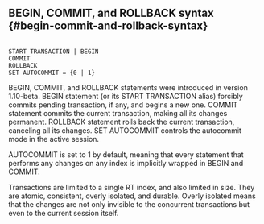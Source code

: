 ## BEGIN, COMMIT, and ROLLBACK syntax {#begin-commit-and-rollback-syntax}

```

START TRANSACTION | BEGIN
COMMIT
ROLLBACK
SET AUTOCOMMIT = {0 | 1}

```

BEGIN, COMMIT, and ROLLBACK statements were introduced in version 1.10-beta. BEGIN statement (or its START TRANSACTION alias) forcibly commits pending transaction, if any, and begins a new one. COMMIT statement commits the current transaction, making all its changes permanent. ROLLBACK statement rolls back the current transaction, canceling all its changes. SET AUTOCOMMIT controls the autocommit mode in the active session.

AUTOCOMMIT is set to 1 by default, meaning that every statement that performs any changes on any index is implicitly wrapped in BEGIN and COMMIT.

Transactions are limited to a single RT index, and also limited in size. They are atomic, consistent, overly isolated, and durable. Overly isolated means that the changes are not only invisible to the concurrent transactions but even to the current session itself.